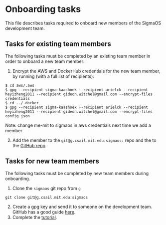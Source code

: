 # Onboarding tasks

This file describes tasks required to onboard new members of the SigmaOS
development team.

## Tasks for existing team members

The following tasks must be completed by an existing team member in order to
onboard a new team member:

  1. Encrypt the AWS and DockerHub credentials for the new team member, by
  running (with a full list of recipients):

```
$ cd aws/.aws
$ gpg --recipient sigma-kaashoek --recipient arielck --recipient heyizheng2011 --recipient gideon.witchel@gmail.com --encrypt-files credentials
$ cd ../.docker
$ gpg --recipient sigma-kaashoek --recipient arielck --recipient heyizheng2011 --recipient gideon.witchel@gmail.com --encrypt-files config.json
```

Note:  change me-mit to sigmaos in aws credentials next time we add a member

  2. Add the member to the `git@g.csail.mit.edu:sigmaos:` repo and the to the
  [GitHub repo](https://github.com/mit-pdos/sigmaos).

## Tasks for new team members

The following tasks must be completed by new team members during onboarding.

  1. Clone the `sigmaos` git repo from `g`

```
git clone git@g.csail.mit.edu:sigmaos
```

  2. Create a gpg key and send it to someone on the development team. GitHub
  has a good guide
  [here](https://docs.github.com/en/authentication/managing-commit-signature-verification/generating-a-new-gpg-key).
  3. Complete the
  [tutorial](https://github.com/mit-pdos/sigmaos/tree/master/tutorial).
